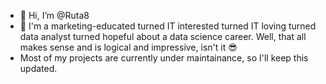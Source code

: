 - 👋 Hi, I’m @Ruta8
- 🌱 I'm a marketing-educated turned IT interested turned IT loving turned data analyst turned hopeful about a data science career. Well, that all makes sense and is logical and impressive, isn't it 😎
- Most of my projects are currently under maintainance, so I'll keep this updated.
<!---
Ruta8/Ruta8 is a ✨ special ✨ repository because its `README.md` (this file) appears on your GitHub profile.
You can click the Preview link to take a look at your changes.
--->

